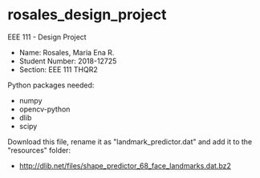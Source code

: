 # rosales_design_project
EEE 111 - Design Project
- Name: Rosales, Maria Ena R.
- Student Number: 2018-12725
- Section: EEE 111 THQR2

Python packages needed:
- numpy
- opencv-python
- dlib
- scipy

Download this file, rename it as "landmark_predictor.dat" and add it to the "resources" folder:
- http://dlib.net/files/shape_predictor_68_face_landmarks.dat.bz2
